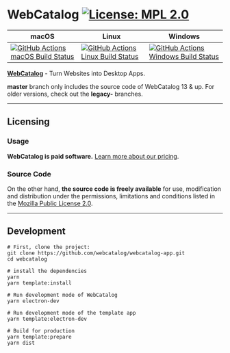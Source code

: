 # WebCatalog [![License: MPL 2.0](https://img.shields.io/badge/License-MPL%202.0-brightgreen.svg)](LICENSE)

|macOS|Linux|Windows|
|---|---|---|
|[![GitHub Actions macOS Build Status](https://github.com/webcatalog/webcatalog-app/workflows/macOS/badge.svg)](https://github.com/webcatalog/webcatalog-app/actions?query=workflow%3AmacOS)|[![GitHub Actions Linux Build Status](https://github.com/webcatalog/webcatalog-app/workflows/Linux/badge.svg)](https://github.com/webcatalog/webcatalog-app/actions?query=workflow%3ALinux)|[![GitHub Actions Windows Build Status](https://github.com/webcatalog/webcatalog-app/workflows/Windows/badge.svg)](https://github.com/webcatalog/webcatalog-app/actions?query=workflow%3AWindows)|


**[WebCatalog](https://webcatalog.app)** - Turn Websites into Desktop Apps.

**master** branch only includes the source code of WebCatalog 13 & up. For older versions, check out the **legacy-** branches.

---

## Licensing
### Usage
**WebCatalog is paid software.** [Learn more about  our pricing](https://webcatalog.app).

### Source Code
On the other hand, **the source code is freely available** for use, modification and distribution under the permissions, limitations and conditions listed in the [Mozilla Public License 2.0](LICENSE).

---

## Development
```
# First, clone the project:
git clone https://github.com/webcatalog/webcatalog-app.git
cd webcatalog

# install the dependencies
yarn
yarn template:install

# Run development mode of WebCatalog
yarn electron-dev

# Run development mode of the template app
yarn template:electron-dev

# Build for production
yarn template:prepare
yarn dist
```
